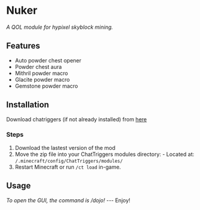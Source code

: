 # Nuker
_A QOL module for hypixel skyblock mining._ 

## Features 
- Auto powder chest opener
- Powder chest aura
- Mithril powder macro
- Glacite powder macro
- Gemstone powder macro

## Installation 
Download chatriggers (if not already installed) from [here](https://chattriggers.com/) 

### Steps 
1. Download the lastest version of the mod
2. Move the zip file into your ChatTriggers modules directory: - Located at: `/.minecraft/config/ChatTriggers/modules/`
3. Restart Minecraft or run `/ct load` in-game.

## Usage
_To open the GUI, the command is /dojo!_ --- Enjoy!
